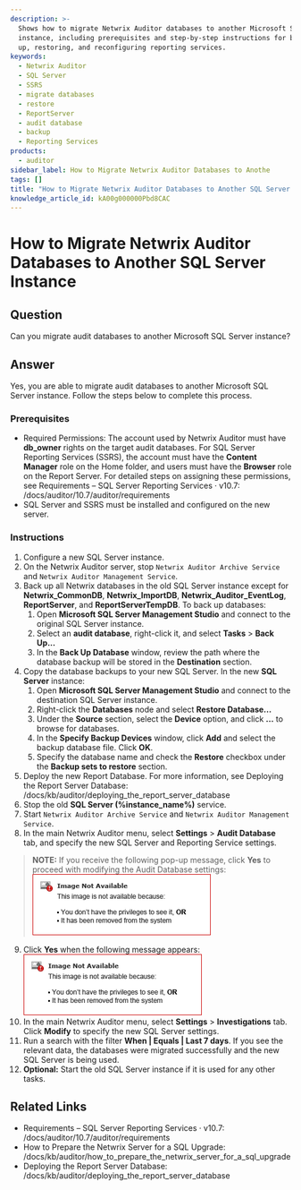 ```yaml
---
description: >-
  Shows how to migrate Netwrix Auditor databases to another Microsoft SQL Server
  instance, including prerequisites and step-by-step instructions for backing
  up, restoring, and reconfiguring reporting services.
keywords:
  - Netwrix Auditor
  - SQL Server
  - SSRS
  - migrate databases
  - restore
  - ReportServer
  - audit database
  - backup
  - Reporting Services
products:
  - auditor
sidebar_label: How to Migrate Netwrix Auditor Databases to Anothe
tags: []
title: "How to Migrate Netwrix Auditor Databases to Another SQL Server Instance"
knowledge_article_id: kA00g000000Pbd8CAC
---
```


# How to Migrate Netwrix Auditor Databases to Another SQL Server Instance

## Question

Can you migrate audit databases to another Microsoft SQL Server instance?

## Answer

Yes, you are able to migrate audit databases to another Microsoft SQL Server instance. Follow the steps below to complete this process.

### Prerequisites

- Required Permissions: The account used by Netwrix Auditor must have **db_owner** rights on the target audit databases. For SQL Server Reporting Services (SSRS), the account must have the **Content Manager** role on the Home folder, and users must have the **Browser** role on the Report Server. For detailed steps on assigning these permissions, see Requirements – SQL Server Reporting Services · v10.7: /docs/auditor/10.7/auditor/requirements
- SQL Server and SSRS must be installed and configured on the new server.

### Instructions

1. Configure a new SQL Server instance.
2. On the Netwrix Auditor server, stop `Netwrix Auditor Archive Service` and `Netwrix Auditor Management Service`.
3. Back up all Netwrix databases in the old SQL Server instance except for **Netwrix_CommonDB**, **Netwrix_ImportDB**, **Netwrix_Auditor_EventLog**, **ReportServer**, and **ReportServerTempDB**. To back up databases:
   1. Open **Microsoft SQL Server Management Studio** and connect to the original SQL Server instance.
   2. Select an **audit database**, right-click it, and select **Tasks** > **Back Up...**
   3. In the **Back Up Database** window, review the path where the database backup will be stored in the **Destination** section.
4. Copy the database backups to your new SQL Server. In the new **SQL Server** instance:
   1. Open **Microsoft SQL Server Management Studio** and connect to the destination SQL Server instance.
   2. Right-click the **Databases** node and select **Restore Database...**
   3. Under the **Source** section, select the **Device** option, and click **...** to browse for databases.
   4. In the **Specify Backup Devices** window, click **Add** and select the backup database file. Click **OK**.
   5. Specify the database name and check the **Restore** checkbox under the **Backup sets to restore** section.
5. Deploy the new Report Database. For more information, see Deploying the Report Server Database: /docs/kb/auditor/deploying_the_report_server_database
6. Stop the old **SQL Server (%instance_name%)** service.
7. Start `Netwrix Auditor Archive Service` and `Netwrix Auditor Management Service`.
8. In the main Netwrix Auditor menu, select **Settings** > **Audit Database** tab, and specify the new SQL Server and Reporting Service settings.

> **NOTE:** If you receive the following pop-up message, click **Yes** to proceed with modifying the Audit Database settings:  
> ![Audit Database modification prompt](images/servlet_image_3823966b1661.png)

9. Click **Yes** when the following message appears:  
   ![Confirmation dialog: Data will become unavailable until the new database is configured](images/servlet_image_3823966b1661.png)
10. In the main Netwrix Auditor menu, select **Settings** > **Investigations** tab. Click **Modify** to specify the new SQL Server settings.
11. Run a search with the filter **When | Equals | Last 7 days**. If you see the relevant data, the databases were migrated successfully and the new SQL Server is being used.
12. **Optional:** Start the old SQL Server instance if it is used for any other tasks.

## Related Links

- Requirements – SQL Server Reporting Services · v10.7: /docs/auditor/10.7/auditor/requirements
- How to Prepare the Netwrix Server for a SQL Upgrade: /docs/kb/auditor/how_to_prepare_the_netwrix_server_for_a_sql_upgrade
- Deploying the Report Server Database: /docs/kb/auditor/deploying_the_report_server_database
